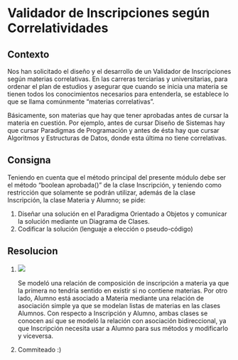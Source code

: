 <h1>Validador de Inscripciones según Correlatividades</h1>

<h2>Contexto</h2>
<p>Nos han solicitado el diseño y el desarrollo de un Validador de Inscripciones según materias correlativas.
En las carreras terciarias y universitarias, para ordenar el plan de estudios y asegurar que cuando se inicia
una materia se tienen todos los conocimientos necesarios para entenderla, se establece lo que se llama
comúnmente “materias correlativas”.</p>
<p>Básicamente, son materias que hay que tener aprobadas antes de
cursar la materia en cuestión. Por ejemplo, antes de cursar Diseño de Sistemas hay que cursar Paradigmas
de Programación y antes de ésta hay que cursar Algoritmos y Estructuras de Datos, donde esta última no
tiene correlativas.</p>

<h2>Consigna</h2>
<p>Teniendo en cuenta que el método principal del presente módulo debe ser el método “boolean
aprobada()” de la clase Inscripción, y teniendo como restricción que solamente se podrán utilizar,
además de la clase Inscripción, la clase Materia y Alumno; se pide:
<ol>
  <li>Diseñar una solución en el Paradigma Orientado a Objetos y comunicar la solución mediante un Diagrama de Clases.</li>
  <li>Codificar la solución (lenguaje a elección o pseudo-código)</li>
</ol>
</p>
<h2>Resolucion</h2>
<ol>
  <li><img src="https://user-images.githubusercontent.com/48871266/230237168-9e29a6f2-119f-4179-a201-d4e40b902ec1.png"></li>
  <p>Se modeló una relación de composición de inscripción a materia ya que la primera no tendría sentido en existir si no contiene materias. Por otro lado, Alumno está asociado a Materia mediante una relación de asociación simple ya que se modelan listas de materias en las clases Alumnos. Con respecto a Inscripción y Alumno, ambas clases se conocen así que se modeló la relación con asociación bidireccional, ya que Inscripción necesita usar a Alumno para sus métodos y modificarlo y viceversa.</p>
  <li>Commiteado :)</li>
</ol>
</p>

 
